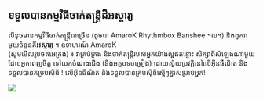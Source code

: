 



<h2>ទទួល​បាន​កម្មវិធី​ចាក់​​​តន្ត្រីដ៏អស្ចារ្យ</h2>

លីនុច​មាន​កម្មវិធី​ចាក់តន្ត្រី​ជាច្រើន​ (ដូច​ជា AmaroK Rhythmbox Banshee 
។ល។) និងពួកវា​មួយ​ចំនួន​គឺ​<b>អស្ចារ្យ​</b> ។ ឧទាហរណ៍ AmaroK  
(សូម​មើល​រូបថត​អេក្រង់) ៖ វា​គ្រប់គ្រង និង​ចាក់​តន្ត្រីរបស់​អ្នក​យ៉ាងល្អ​ឥតខ្ចោះ សិក្សា​ពី​សំឡេង​​ណាមួយ​ដែល​អ្នក​ពេញ​ចិត្ត
ទៅ​យក​ចំណង​ជើង  (និង​អត្ថបទ​ចម្រៀង) ដោយ​ស្វ័យ​ប្រវត្តិ​នៅ​លើ​អ៊ីនធឺណិត និង​​ទទួល​បាន​គម្រប​ស៊ីឌី !
លើ​អ៊ីន​ធឺណិត​ និងទទួល​បានគ្រប​ស៊ីឌី​ស្មើៗគ្នា​សម្រាប់​អ្នក!

<img src="Images/amarok.png" />




